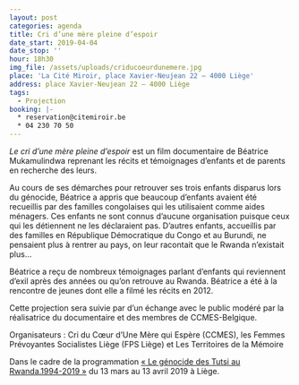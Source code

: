 ```yaml
---
layout: post
categories: agenda
title: Cri d’une mère pleine d’espoir
date_start: 2019-04-04
date_stop: ''
hour: 18h30
img_file: /assets/uploads/criducoeurdunemere.jpg
place: 'La Cité Miroir, place Xavier-Neujean 22 – 4000 Liège'
address: place Xavier-Neujean 22 – 4000 Liège
tags:
  - Projection
booking: |-
  * reservation@citemiroir.be
  * 04 230 70 50
---
```

_Le cri d’une mère pleine d’espoir_ est un film documentaire de Béatrice Mukamulindwa reprenant les récits et témoignages d’enfants et de parents en recherche des leurs.

Au cours de ses démarches pour retrouver ses trois enfants disparus lors du génocide, Béatrice a appris que beaucoup d’enfants avaient été recueillis par des familles congolaises qui les utilisaient comme aides ménagers. Ces enfants ne sont connus d’aucune organisation puisque ceux qui les détiennent ne les déclaraient pas. D’autres enfants, accueillis par des familles en République Démocratique du Congo et au Burundi, ne pensaient plus à rentrer au pays, on leur racontait que le Rwanda n’existait plus…

Béatrice a reçu de nombreux témoignages parlant d’enfants qui reviennent d’exil après des années ou qu’on retrouve au Rwanda. Béatrice a été à la rencontre de jeunes dont elle a filmé les récits en 2012.

Cette projection sera suivie par d’un échange avec le public modéré par la réalisatrice du documentaire et des membres de CCMES-Belgique.

Organisateurs : Cri du Cœur d’Une Mère qui Espère (CCMES), les Femmes  Prévoyantes Socialistes Liège (FPS Liège) et Les Territoires de la Mémoire

Dans le cadre de la programmation [« Le génocide des Tutsi au Rwanda.1994-2019 »](https://www.territoires-memoire.be/agenda/2019/02/le-genocide-des-tutsi-au-rwanda-1994-2019/) du 13 mars au 13 avril 2019 à Liège.
